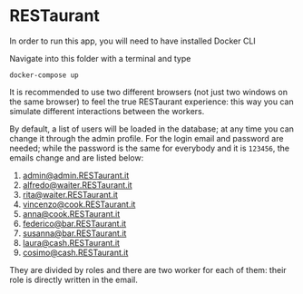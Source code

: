# RESTaurant

In order to run this app, you will need to have installed Docker CLI

Navigate into this folder with a terminal and type
```
docker-compose up
```
It is recommended to use two different browsers (not just two   windows on the same browser) to feel the true RESTaurant experience: this way you can simulate different interactions between the workers.

By default, a list of users will be loaded in the database; at any time you can change it through the admin profile. 
For the login email and password are needed; while the password is the same for everybody and it is ```123456```, the emails change and are listed below:
1. admin@admin.RESTaurant.it
2. alfredo@waiter.RESTaurant.it
3. rita@waiter.RESTaurant.it
4. vincenzo@cook.RESTaurant.it
5. anna@cook.RESTaurant.it
6. federico@bar.RESTaurant.it
7. susanna@bar.RESTaurant.it
8. laura@cash.RESTaurant.it
9. cosimo@cash.RESTaurant.it
    
They are divided by roles and there are two worker for each of them: their role is directly written in the email.
